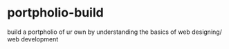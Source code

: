 # portpholio-build
build a portpholio of ur own by understanding the basics of web designing/ web development
